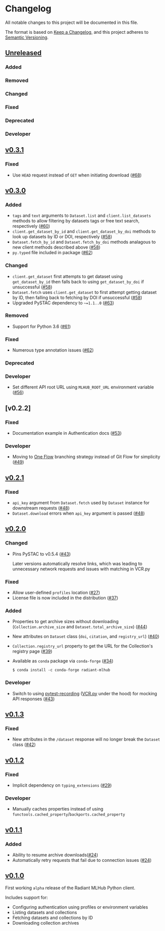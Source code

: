 # Changelog
All notable changes to this project will be documented in this file.

The format is based on [Keep a Changelog](https://keepachangelog.com/en/1.0.0/),
and this project adheres to [Semantic Versioning](https://semver.org/spec/v2.0.0.html).

## [Unreleased]

### Added

### Removed

### Changed

### Fixed

### Deprecated

### Developer

## [v0.3.1]

### Fixed

- Use `HEAD` request instead of `GET` when initiating download ([#68](https://github.com/radiantearth/radiant-mlhub/pull/68))

## [v0.3.0]

### Added

- `tags` and `text` arguments to `Dataset.list` and `client.list_datasets` methods to allow
  filtering by datasets tags or free text search, respectively ([#60](https://github.com/radiantearth/radiant-mlhub/pull/60))
- `client.get_dataset_by_id` and `client.get_dataset_by_doi` methods to look up datasets by ID or
  DOI, respectively ([#58](https://github.com/radiantearth/radiant-mlhub/pull/58))
- `Dataset.fetch_by_id` and `Dataset.fetch_by_doi` methods analagous to new client methods described
  above ([#58](https://github.com/radiantearth/radiant-mlhub/pull/58))
- `py.typed` file included in package ([#62](https://github.com/radiantearth/radiant-mlhub/pull/62))

### Changed

- `client.get_dataset` first attempts to get dataset using `get_dataset_by_id` then falls back to
  using `get_dataset_by_doi` if unsuccessful
  ([#58](https://github.com/radiantearth/radiant-mlhub/pull/58))
- `Dataset.fetch` uses `client.get_dataset` to first attempt getting dataset by ID, then falling
  back to fetching by DOI if unsuccessful
  ([#58](https://github.com/radiantearth/radiant-mlhub/pull/58))
- Upgraded PySTAC dependency to `~=1.1..0` ([#63](https://github.com/radiantearth/radiant-mlhub/pull/63))

### Removed

- Support for Python 3.6 ([#61](https://github.com/radiantearth/radiant-mlhub/pull/58))

### Fixed

- Numerous type annotation issues ([#62](https://github.com/radiantearth/radiant-mlhub/pull/58))

### Deprecated

### Developer

- Set different API root URL using `MLHUB_ROOT_URL` environment variable ([#56](https://github.com/radiantearth/radiant-mlhub/pull/56))

## [v0.2.2]

### Fixed

- Documentation example in Authentication docs ([#53](https://github.com/radiantearth/radiant-mlhub/pull/53))

### Developer

- Moving to [One Flow](https://www.endoflineblog.com/oneflow-a-git-branching-model-and-workflow)
  branching strategy instead of Git Flow for simplicity
  ([#49](https://github.com/radiantearth/radiant-mlhub/issues/49))

## [v0.2.1]

### Fixed

* `api_key` argument from `Dataset.fetch` used by `Dataset` instance for downstream requests
  ([#48](https://github.com/radiantearth/radiant-mlhub/pull/48))
* `Dataset.download` errors when `api_key` argument is passed ([#48](https://github.com/radiantearth/radiant-mlhub/pull/48))

## [v0.2.0]

### Changed

* Pins PySTAC to v0.5.4 ([#43](https://github.com/radiantearth/radiant-mlhub/pull/43))

   Later versions automatically resolve links, which was leading to unnecessary network requests and
   issues with matching in VCR.py

### Fixed

* Allow user-defined `profiles` location ([#27](https://github.com/radiantearth/radiant-mlhub/issues/27))
* License file is now included in the distribution ([#37](https://github.com/radiantearth/radiant-mlhub/issues/37))

### Added

* Properties to get archive sizes without downloading (`Collection.archive_size` and
  `Dataset.total_archive_size`) ([#44](https://github.com/radiantearth/radiant-mlhub/pull/40))
* New attributes on `Dataset` class (`doi`, `citation`, and `registry_url`) ([#40](https://github.com/radiantearth/radiant-mlhub/pull/40))
* `Collection.registry_url` property to get the URL for the Collection's registry page ([#39](https://github.com/radiantearth/radiant-mlhub/pull/39))
* Available as `conda` package via `conda-forge` ([#34](https://github.com/radiantearth/radiant-mlhub/issues/29))

    ```console
    $ conda install -c conda-forge radiant-mlhub
    ```

### Developer

* Switch to using [pytest-recording](https://pypi.org/project/pytest-recording/) ([VCR.py] under the
  hood) for mocking API responses ([#43](https://github.com/radiantearth/radiant-mlhub/pull/43))

## [v0.1.3]

### Fixed

* New attributes in the `/dataset` response will no longer break the `Dataset` class
  ([#42](https://github.com/radiantearth/radiant-mlhub/pull/42))

## [v0.1.2]

### Fixed

* Implicit dependency on `typing_extensions` ([#29](https://github.com/radiantearth/radiant-mlhub/issues/29))

### Developer

* Manually caches properties instead of using `functools.cached_property`/`backports.cached_property`

## [v0.1.1]

### Added

* Ability to resume archive downloads([#24](https://github.com/radiantearth/radiant-mlhub/issues/24))
* Automatically retry requests that fail due to connection issues ([#24](https://github.com/radiantearth/radiant-mlhub/issues/24))

## [v0.1.0]

First working `alpha` release of the Radiant MLHub Python client. 

Includes support for:

* Configuring authentication using profiles or environment variables
* Listing datasets and collections
* Fetching datasets and collections by ID
* Downloading collection archives

[Unreleased]: <https://github.com/stac-utils/pystac/compare/v0.3.1...main>
[v0.3.1]: <https://github.com/stac-utils/pystac/compare/v0.3.0...0.3.1>
[v0.3.0]: <https://github.com/stac-utils/pystac/compare/v0.2.1...0.3.0>
[v0.2.1]: <https://github.com/stac-utils/pystac/compare/v0.2.0...0.2.1>
[v0.2.0]: <https://github.com/stac-utils/pystac/compare/v0.1.3...0.2.0>
[v0.1.3]: <https://github.com/stac-utils/pystac/compare/v0.1.2...0.1.3>
[v0.1.2]: <https://github.com/stac-utils/pystac/compare/v0.1.1...0.1.2>
[v0.1.1]: <https://github.com/stac-utils/pystac/compare/v0.1.0...0.1.1>
[v0.1.0]: <https://github.com/stac-utils/pystac/tree/v0.1.0>

[VCR.py]: https://vcrpy.readthedocs.io/en/latest/usage.html
